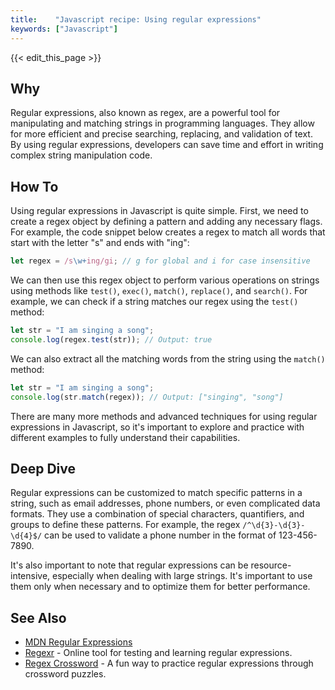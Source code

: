 ```yaml
---
title:    "Javascript recipe: Using regular expressions"
keywords: ["Javascript"]
---
```


{{< edit_this_page >}}

## Why

Regular expressions, also known as regex, are a powerful tool for manipulating and matching strings in programming languages. They allow for more efficient and precise searching, replacing, and validation of text. By using regular expressions, developers can save time and effort in writing complex string manipulation code.

## How To

Using regular expressions in Javascript is quite simple. First, we need to create a regex object by defining a pattern and adding any necessary flags. For example, the code snippet below creates a regex to match all words that start with the letter "s" and ends with "ing":

```Javascript
let regex = /s\w+ing/gi; // g for global and i for case insensitive
```

We can then use this regex object to perform various operations on strings using methods like `test()`, `exec()`, `match()`, `replace()`, and `search()`. For example, we can check if a string matches our regex using the `test()` method:

```Javascript
let str = "I am singing a song";
console.log(regex.test(str)); // Output: true
```

We can also extract all the matching words from the string using the `match()` method:

```Javascript
let str = "I am singing a song";
console.log(str.match(regex)); // Output: ["singing", "song"]
```

There are many more methods and advanced techniques for using regular expressions in Javascript, so it's important to explore and practice with different examples to fully understand their capabilities.

## Deep Dive

Regular expressions can be customized to match specific patterns in a string, such as email addresses, phone numbers, or even complicated data formats. They use a combination of special characters, quantifiers, and groups to define these patterns. For example, the regex `/^\d{3}-\d{3}-\d{4}$/` can be used to validate a phone number in the format of 123-456-7890.

It's also important to note that regular expressions can be resource-intensive, especially when dealing with large strings. It's important to use them only when necessary and to optimize them for better performance.

## See Also

- [MDN Regular Expressions](https://developer.mozilla.org/en-US/docs/Web/JavaScript/Guide/Regular_Expressions)
- [Regexr](https://regexr.com/) - Online tool for testing and learning regular expressions.
- [Regex Crossword](https://regexcrossword.com/) - A fun way to practice regular expressions through crossword puzzles.